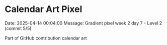 # Calendar Art Pixel

Date: 2025-04-14 00:04:00
Message: Gradient pixel week 2 day 7 - Level 2 (commit 5/5)

Part of GitHub contribution calendar art
